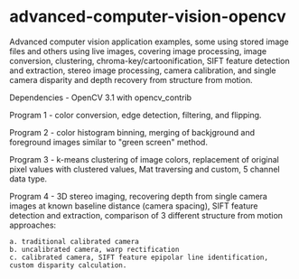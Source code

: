 # advanced-computer-vision-opencv
Advanced computer vision application examples, some using stored image files and others using live images, covering image processing, image conversion, clustering, chroma-key/cartoonification, SIFT feature detection and extraction, stereo image processing, camera calibration, and single camera disparity and depth recovery from structure from motion.

Dependencies - OpenCV 3.1 with opencv_contrib

Program 1 - color conversion, edge detection, filtering, and flipping.

Program 2 - color histogram binning, merging of backjground and foreground images similar to "green screen" method.

Program 3 - k-means clustering of image colors, replacement of original pixel values with clustered values, Mat traversing and custom, 5 channel data type.

Program 4 - 3D stereo imaging, recovering depth from single camera images at known baseline distance (camera spacing), SIFT feature detection and extraction, comparison of 3 different structure from motion approaches:

    a. traditional calibrated camera
    b. uncalibrated camera, warp rectification
    c. calibrated camera, SIFT feature epipolar line identification, custom disparity calculation.
